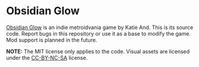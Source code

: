 # Obsidian Glow
[Obsidian Glow](https://sadblockgames.itch.io/obsidian-glow) is an indie metroidvania game by Katie And. This is its source code. Report bugs in this repository or use it as a base to modify the game. Mod support is planned in the future.

**NOTE:** The MIT license only applies to the code. Visual assets are licensed under the [CC-BY-NC-SA](https://creativecommons.org/licenses/by-nc-sa/4.0/legalcode) license.
